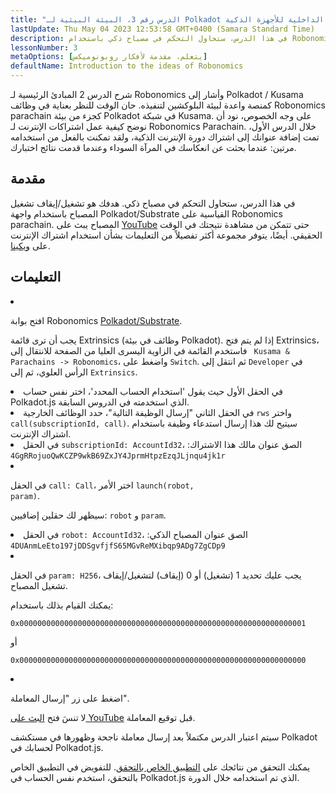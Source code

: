 ```yaml
---
title: "الدرس رقم 3، البيئة البيئية لـ Polkadot لبنية الإنترنت الداخلية للأجهزة الذكية"
lastUpdate: Thu May 04 2023 12:53:58 GMT+0400 (Samara Standard Time)
description: في هذا الدرس، ستحاول التحكم في مصباح ذكي باستخدام Robonomics parachain.
lessonNumber: 3
metaOptions: [يتعلم، مقدمة لأفكار روبونوميكس]
defaultName: Introduction to the ideas of Robonomics
---
```


شرح الدرس 2 المبادئ الرئيسية لـ Robonomics وأشار إلى Polkadot / Kusama كمنصة واعدة لبيئة البلوكشين لتنفيذه. حان الوقت للنظر بعناية في وظائف Robonomics parachain كجزء من بيئة Polkadot في شبكة Kusama. على وجه الخصوص، نود أن نوضح كيفية عمل اشتراكات الإنترنت لـ Robonomics Parachain. خلال الدرس الأول، تمت إضافة عنوانك إلى اشتراك دورة الإنترنت الذكية، ولقد تمكنت بالفعل من استخدامه مرتين: عندما بحثت عن انعكاسك في المرآة السوداء وعندما قدمت نتائج اختبارك.

## مقدمة

في هذا الدرس، ستحاول التحكم في مصباح ذكي. هدفك هو تشغيل/إيقاف تشغيل المصباح باستخدام واجهة Polkadot/Substrate القياسية على Robonomics parachain. المصباح يبث على [YouTube](https://www.youtube.com/channel/UCkemsNJWaCmvF1Oi50C-hAg/live) حتى تتمكن من مشاهدة نتيجتك في الوقت الحقيقي. أيضًا، يتوفر مجموعة أكثر تفصيلاً من التعليمات بشأن استخدام اشتراك الإنترنت على [ويكينا](https://wiki.robonomics.netwأوk/docs/subscription-launch/).


## التعليمات

<List type="numbers">

<li>

افتح بوابة Robonomics [Polkadot/Substrate](https://polkadot.js.أوg/apps/?rpc=wss%3A%2F%2Fkusama.rpc.robonomics.netwأوk%2F#/extrinsics).

يجب أن ترى قائمة Extrinsics (وظائف في بيئة Polkadot). إذا لم يتم فتح Extrinsics، فاستخدم القائمة في الزاوية اليسرى العليا من الصفحة للانتقال إلى <code> Kusama & Parachains -> Robonomics</code>، واضغط على <code>Switch</code>. ثم انتقل إلى <code>Developer</code> في الرأس العلوي، ثم إلى <code>Extrinsics</code>.

</li>

<li>
في الحقل الأول حيث يقول 'استخدام الحساب المحدد'، اختر نفس حساب Polkadot.js الذي استخدمته في الدروس السابقة.
</li>

<li>
في الحقل الثاني "إرسال الوظيفة التالية"، حدد الوظائف الخارجية <code>rws</code> واختر <code>call(subscriptionId, call)</code>. سيتيح لك هذا إرسال استدعاء وظيفة باستخدام اشتراك الإنترنت.
</li>

<li>
في الحقل <code>subscriptionId: AccountId32</code>، الصق عنوان مالك هذا الاشتراك: <code>4GgRRojuoQwKCZP9wkB69ZxJY4JprmHtpzEzqJLjnqu4jk1r</code>
</li>

<li>

في الحقل <code>call: Call</code>، اختر الأمر <code>launch(robot, param)</code>.

سيظهر لك حقلين إضافيين: <code>robot</code> و <code>param</code>.

</li>

<li>
في الحقل <code>robot: AccountId32</code>، الصق عنوان المصباح الذكي: <code>4DUAnmLeEto197jDDSgvfjfS65MGvReMXibqp9ADg7ZgCDp9</code>
</li>

<li>

في الحقل <code>param: H256</code>، يجب عليك تحديد 1 (تشغيل) أو 0 (إيقاف) لتشغيل/إيقاف تشغيل المصباح.

يمكنك القيام بذلك باستخدام:

<code>0x0000000000000000000000000000000000000000000000000000000000000001</code>

أو

<code>0x0000000000000000000000000000000000000000000000000000000000000000</code>

</li>

<li>

اضغط على زر "إرسال المعاملة".

لا تنسَ فتح [البث على YouTube](https://www.youtube.com/channel/UCkemsNJWaCmvF1Oi50C-hAg/live) قبل توقيع المعاملة.

</li>


</List>

<Result>

سيتم اعتبار الدرس مكتملاً بعد إرسال معاملة ناجحة وظهورها في مستكشف Polkadot لحسابك في Polkadot.js.

يمكنك التحقق من نتائجك على [التطبيق الخاص بالتحقق](https://lk.robonomics.academy/). للتفويض في التطبيق الخاص بالتحقق، استخدم نفس الحساب في Polkadot.js الذي تم استخدامه خلال الدورة.

</Result>
